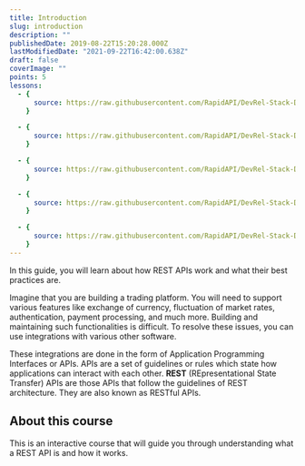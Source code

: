 ```yaml
---
title: Introduction
slug: introduction
description: ""
publishedDate: 2019-08-22T15:20:28.000Z
lastModifiedDate: "2021-09-22T16:42:00.638Z"
draft: false
coverImage: ""
points: 5
lessons:
  - {
      source: https://raw.githubusercontent.com/RapidAPI/DevRel-Stack-Data/dev/learn/courses/learn-rest-apis/modules/introduction/lessons/01-what-is-an-api.md,
    }

  - {
      source: https://raw.githubusercontent.com/RapidAPI/DevRel-Stack-Data/dev/learn/courses/learn-rest-apis/modules/introduction/lessons/02-what-is-a-rest-api.md,
    }

  - {
      source: https://raw.githubusercontent.com/RapidAPI/DevRel-Stack-Data/dev/learn/courses/learn-rest-apis/modules/introduction/lessons/03-principles-of-rest-api-design.md,
    }

  - {
      source: https://raw.githubusercontent.com/RapidAPI/DevRel-Stack-Data/dev/learn/courses/learn-rest-apis/modules/introduction/lessons/04-how-does-a-rest-api-work.md,
    }

  - {
      source: https://raw.githubusercontent.com/RapidAPI/DevRel-Stack-Data/dev/learn/courses/learn-rest-apis/modules/introduction/lessons/05-versioning-rest-apis.md,
    }
---
```


<Lead>In this guide, you will learn about how REST APIs work and what their best practices are.</Lead>

Imagine that you are building a trading platform. You will need to support various features like exchange of currency, fluctuation of market rates, authentication, payment processing, and much more. Building and maintaining such functionalities is difficult. To resolve these issues, you can use integrations with various other software.

These integrations are done in the form of Application Programming Interfaces or APIs. APIs are a set of guidelines or rules which state how applications can interact with each other. **REST** (REpresentational State Transfer) APIs are those APIs that follow the guidelines of REST architecture. They are also known as RESTful APIs.

## About this course

This is an interactive course that will guide you through understanding what a REST API is and how it works.
